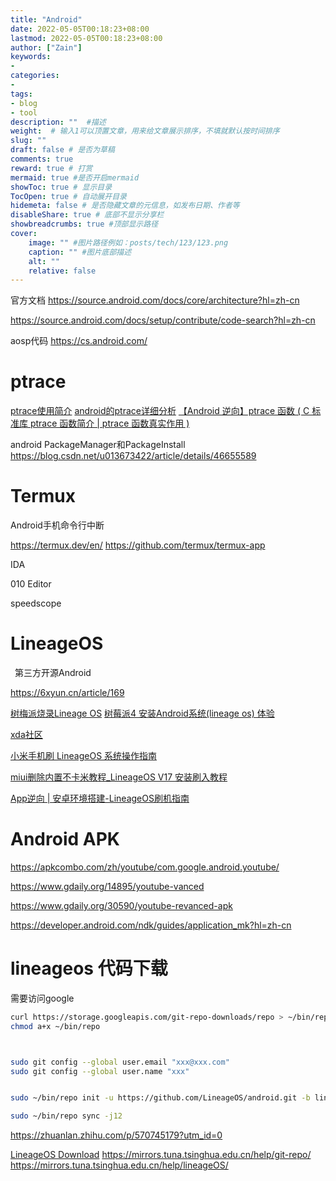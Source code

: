 ```yaml
---
title: "Android"
date: 2022-05-05T00:18:23+08:00
lastmod: 2022-05-05T00:18:23+08:00
author: ["Zain"]
keywords: 
- 
categories: 
- 
tags: 
- blog
- tool
description: ""  #描述
weight:  # 输入1可以顶置文章，用来给文章展示排序，不填就默认按时间排序
slug: ""
draft: false # 是否为草稿
comments: true
reward: true # 打赏
mermaid: true #是否开启mermaid
showToc: true # 显示目录
TocOpen: true # 自动展开目录
hidemeta: false # 是否隐藏文章的元信息，如发布日期、作者等
disableShare: true # 底部不显示分享栏
showbreadcrumbs: true #顶部显示路径
cover:
    image: "" #图片路径例如：posts/tech/123/123.png
    caption: "" #图片底部描述
    alt: ""
    relative: false
---
```




官方文档
https://source.android.com/docs/core/architecture?hl=zh-cn

https://source.android.com/docs/setup/contribute/code-search?hl=zh-cn

aosp代码
https://cs.android.com/



# ptrace


[ptrace使用简介](https://www.jianshu.com/p/b1f9d6911c90)
[android的ptrace详细分析](https://blog.csdn.net/c_kongfei/article/details/113242082)
[【Android 逆向】ptrace 函数 ( C 标准库 ptrace 函数简介 | ptrace 函数真实作用 )](https://blog.csdn.net/shulianghan/article/details/121032501)




android PackageManager和PackageInstall
https://blog.csdn.net/u013673422/article/details/46655589

# Termux
Android手机命令行中断

https://termux.dev/en/
https://github.com/termux/termux-app


IDA

010 Editor


speedscope


# LineageOS

&ensp;第三方开源Android

https://6xyun.cn/article/169

[树梅派烧录Lineage OS](https://blog.csdn.net/xsh_fu/article/details/125862825)
[树莓派4 安装Android系统(lineage os) 体验](https://zhuanlan.zhihu.com/p/358637971)


[xda社区](https://forum.xda-developers.com/)

[小米手机刷 LineageOS 系统操作指南](https://miuiver.com/install-lineageos-on-xiaomi/)

[miui删除内置不卡米教程_LineageOS V17 安装刷入教程](https://blog.csdn.net/weixin_30965253/article/details/112205240)



[App逆向 | 安卓环境搭建-LineageOS刷机指南](https://zhuanlan.zhihu.com/p/147299441?utm_id=0)


# Android APK

https://apkcombo.com/zh/youtube/com.google.android.youtube/



https://www.gdaily.org/14895/youtube-vanced


https://www.gdaily.org/30590/youtube-revanced-apk


https://developer.android.com/ndk/guides/application_mk?hl=zh-cn




# lineageos 代码下载

需要访问google
```sh
curl https://storage.googleapis.com/git-repo-downloads/repo > ~/bin/repo
chmod a+x ~/bin/repo 



sudo git config --global user.email "xxx@xxx.com"
sudo git config --global user.name "xxx"


sudo ~/bin/repo init -u https://github.com/LineageOS/android.git -b lineage-19.1

sudo ~/bin/repo sync -j12
```






https://zhuanlan.zhihu.com/p/570745179?utm_id=0



[LineageOS Download](https://download.lineageos.org/)
https://mirrors.tuna.tsinghua.edu.cn/help/git-repo/
https://mirrors.tuna.tsinghua.edu.cn/help/lineageOS/





